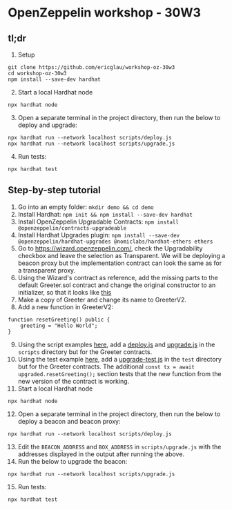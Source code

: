 # OpenZeppelin workshop - 30W3

## tl;dr

1. Setup
```
git clone https://github.com/ericglau/workshop-oz-30w3
cd workshop-oz-30w3
npm install --save-dev hardhat
```

2. Start a local Hardhat node
```
npx hardhat node
```

3. Open a separate terminal in the project directory, then run the below to deploy and upgrade:
```
npx hardhat run --network localhost scripts/deploy.js
npx hardhat run --network localhost scripts/upgrade.js
```

4. Run tests:
```
npx hardhat test
```

## Step-by-step tutorial

1. Go into an empty folder: `mkdir demo && cd demo`
2. Install Hardhat: `npm init && npm install --save-dev hardhat`
3. Install OpenZeppelin Upgradable Contracts: `npm install @openzeppelin/contracts-upgradeable`
4. Install Hardhat Upgrades plugin: `npm install --save-dev @openzeppelin/hardhat-upgrades @nomiclabs/hardhat-ethers ethers`
5. Go to https://wizard.openzeppelin.com/, check the Upgradability checkbox and leave the selection as Transparent.  We will be deploying a beacon proxy but the implementation contract can look the same as for a transparent proxy.
6. Using the Wizard's contract as reference, add the missing parts to the default Greeter.sol contract and change the original constructor to an initializer, so that it looks like [this](./contracts/Greeter.sol)
7. Make a copy of Greeter and change its name to GreeterV2.
8. Add a new function in GreeterV2:
```
function resetGreeting() public {
    greeting = "Hello World";
}
```
9. Using the script examples [here](https://docs.openzeppelin.com/upgrades-plugins/1.x/hardhat-upgrades#beacon-proxies), add a [deploy.js](./scripts/deploy.js) and [upgrade.js](./scripts/upgrade.js) in the `scripts` directory but for the Greeter contracts.
10. Using the test example [here](https://docs.openzeppelin.com/upgrades-plugins/1.x/hardhat-upgrades#beacon-proxies-tests), add a [upgrade-test.js](./test/upgrade-test.js) in the `test` directory but for the Greeter contracts.  The additional `const tx = await upgraded.resetGreeting();` section tests that the new function from the new version of the contract is working.
11. Start a local Hardhat node
```
npx hardhat node
```
12. Open a separate terminal in the project directory, then run the below to deploy a beacon and beacon proxy:
```
npx hardhat run --network localhost scripts/deploy.js
```
13. Edit the `BEACON_ADDRESS` and `BOX_ADDRESS` in `scripts/upgrade.js` with the addresses displayed in the output after running the above.
14. Run the below to upgrade the beacon:
```
npx hardhat run --network localhost scripts/upgrade.js
```
15. Run tests:
```
npx hardhat test
```